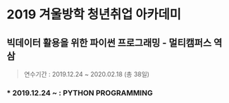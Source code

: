 # 2019 겨울방학 청년취업 아카데미
## 빅데이터 활용을 위한 파이썬 프로그래밍 - 멀티캠퍼스 역삼
> 연수기간 : 2019.12.24 ~ 2020.02.18 (총 38일)

### * 2019.12.24 ~ : PYTHON PROGRAMMING
